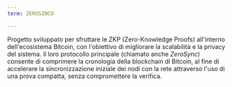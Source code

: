 ```yaml
---
term: ZEROSINCO

---
```

Progetto sviluppato per sfruttare le ZKP (Zero-Knowledge Proofs) all'interno dell'ecosistema Bitcoin, con l'obiettivo di migliorare la scalabilità e la privacy del sistema. Il loro protocollo principale (chiamato anche *ZeroSync*) consente di comprimere la cronologia della blockchain di Bitcoin, al fine di accelerare la sincronizzazione iniziale dei nodi con la rete attraverso l'uso di una prova compatta, senza compromettere la verifica.